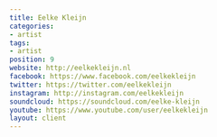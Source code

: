 ```yaml
---
title: Eelke Kleijn
categories:
- artist
tags:
- artist
position: 9
website: http://eelkekleijn.nl
facebook: https://www.facebook.com/eelkekleijn
twitter: https://twitter.com/eelkekleijn
instagram: http://instagram.com/eelkekleijn
soundcloud: https://soundcloud.com/eelke-kleijn
youtube: https://www.youtube.com/user/eelkekleijn
layout: client
---
```


